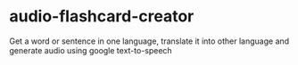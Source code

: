 # audio-flashcard-creator
Get a word or sentence in one language, translate it into other language and generate audio using google text-to-speech
